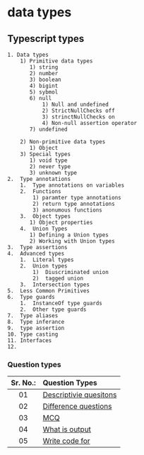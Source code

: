 # data types

## Typescript types

    1. Data types
        1) Primitive data types
           1) string
           2) number
           3) boolean
           4) bigint
           5) sybmol
           6) null
               1) Null and undefined
               2) StrictNullChecks off
               3) strinctNullChecks on
               4) Non-null assertion operator
           7) undefined

        2) Non-primitive data types
           1) Object
        3) Special types
           1) void type
           2) never type
           3) unknown type
    2.  Type annotations
        1.  Type annotations on variables
        2.  Functions
            1) paramter type annotations
            2) return type annotations
            3) anonumous functions
        3.  Object types
           1) Object properties
        4.  Union Types
           1) Defining a Union types
           2) Working with Union types
    3.  Type assertions
    4.  Advanced types
        1.  Literal types
        2.  Union types
            1)  Diuscriminated union
            2)  tagged union
        3.  Intersection types
    5.  Less Common Primitives
    6.  Type guards
        1.  InstanceOf type guards
        2.  Other type guards
    7.  Type aliases
    8.  Type inferance
    9.  type assertion
    10. Type casting
    11. Interfaces
    12. 



### Question types

| Sr. No.: | Question Types |
| :---: | :--- |
| 01 | [Descriptivie quesitons](./descriptiveQuestions.md) |
| 02 | [Difference questions](./differenceQuestions.md) |
| 03 | [MCQ](./MCQ.md) |
| 04 | [What is output](./whatIsOutPut.md) |
| 05 | [Write code for](./writeCodeFor.md) |

